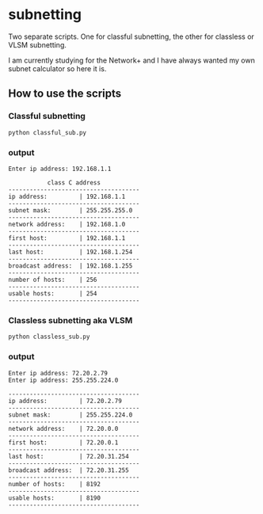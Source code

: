 # subnetting
Two separate scripts. One for classful subnetting, the other for classless or VLSM subnetting.

I am currently studying for the Network+ and I have always wanted my own subnet calculator so here it is.

## How to use the scripts

### Classful subnetting
```
python classful_sub.py
```
### output
```
Enter ip address: 192.168.1.1

           class C address           
-------------------------------------
ip address:         | 192.168.1.1
-------------------------------------
subnet mask:        | 255.255.255.0
-------------------------------------
network address:    | 192.168.1.0
-------------------------------------
first host:         | 192.168.1.1
-------------------------------------
last host:          | 192.168.1.254
-------------------------------------
broadcast address:  | 192.168.1.255
-------------------------------------
number of hosts:    | 256
-------------------------------------
usable hosts:       | 254
-------------------------------------
```

### Classless subnetting aka VLSM
```
python classless_sub.py
```

### output
```
Enter ip address: 72.20.2.79
Enter ip address: 255.255.224.0

-------------------------------------
ip address:         | 72.20.2.79
-------------------------------------
subnet mask:        | 255.255.224.0
-------------------------------------
network address:    | 72.20.0.0
-------------------------------------
first host:         | 72.20.0.1
-------------------------------------
last host:          | 72.20.31.254
-------------------------------------
broadcast address:  | 72.20.31.255
-------------------------------------
number of hosts:    | 8192
-------------------------------------
usable hosts:       | 8190
-------------------------------------
```
